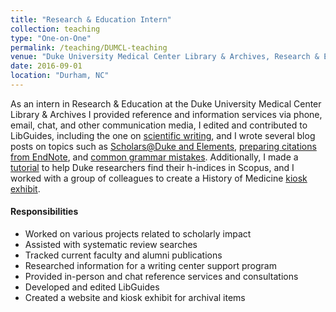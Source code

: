 ```yaml
---
title: "Research & Education Intern"
collection: teaching
type: "One-on-One"
permalink: /teaching/DUMCL-teaching
venue: "Duke University Medical Center Library & Archives, Research & Education"
date: 2016-09-01
location: "Durham, NC"
---
```


As an intern in Research & Education at the Duke University Medical Center Library & Archives I provided reference and information services via phone, email, chat, and other communication media, I edited and contributed to LibGuides, including the one on [scientific writing](https://guides.mclibrary.duke.edu/scientificwriting), and  I wrote several blog posts on topics such as [Scholars@Duke and Elements](https://mclibrary.duke.edu/about/blog/2017-03-03/scholarsduke-publication-features-elements), [preparing citations from EndNote](https://mclibrary.duke.edu/about/blog/2017-04-24/preparing-citations-endnote-apa-ama-chicago-styles), and [common grammar mistakes](https://mclibrary.duke.edu/about/blog/2017-05-24/common-grammar-mistakes). Additionally, I made a [tutorial](http://gots.mclibrary.duke.edu/tutorial/h-index) to help Duke researchers find their h-indices in Scopus, and I worked with a group of colleagues to create a History of Medicine [kiosk exhibit](https://static.mclibrary.duke.edu/history-of-medicine/).

#### Responsibilities
- Worked on various projects related to scholarly impact
- Assisted with systematic review searches
- Tracked current faculty and alumni publications
- Researched information for a writing center support program
- Provided in-person and chat reference services and consultations
- Developed and edited LibGuides
- Created a website and kiosk exhibit for archival items

